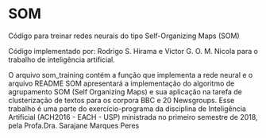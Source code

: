 # SOM
Código para treinar redes neurais do tipo Self-Organizing Maps (SOM)

Código implementado por: Rodrigo S. Hirama e Victor G. O. M. Nicola para o trabalho de inteligência artificial.

O arquivo som_training contém a função que implementa a rede neural e o arquivo README SOM apresentará a implementação do algoritmo de agrupamento SOM (Self Organizing Maps) e sua aplicação na tarefa de clusterização de textos para os corpora BBC e 20 Newsgroups. Esse trabalho é uma parte do exercício-programa da  disciplina  de  Inteligência  Artificial  (ACH2016  -  EACH  - USP)  ministrada  no  primeiro  semestre  de  2018,  pela  Profa.Dra. Sarajane Marques Peres
